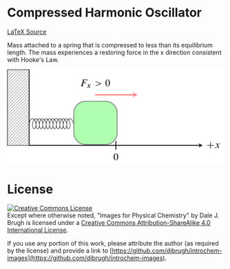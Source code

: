 # Compressed Harmonic Oscillator

[LaTeX Source](harmonic-oscillator-compressed.tex)

Mass attached to a spring that is compressed to less than its equilibrium length. The mass experiences a restoring force in the x direction consistent with Hooke's Law. 

![Image](harmonic-oscillator-compressed.png)

# License

[![Creative Commons License][image-1]][1]  
Except where otherwise noted, "Images for Physical Chemistry" by Dale J. Brugh is licensed under a [Creative Commons Attribution-ShareAlike 4.0 International License][1]. 

If you use any portion of this work, please attribute the author (as required by the license) and provide a link to [https://github.com/djbrugh/introchem-images](https://github.com/djbrugh/introchem-images). 

[1]:    http://creativecommons.org/licenses/by-sa/4.0/

[image-1]:  https://i.creativecommons.org/l/by-sa/4.0/88x31.png